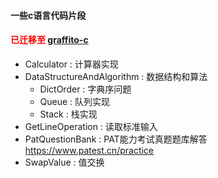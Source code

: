 #### 一些c语言代码片段

#### **<font color=red>已迁移至 [graffito-c](https://github.com/2lovecode/graffito-c)</font>**

- Calculator : 计算器实现
- DataStructureAndAlgorithm : 数据结构和算法
    - DictOrder : 字典序问题
    - Queue : 队列实现
    - Stack : 栈实现
- GetLineOperation : 读取标准输入
- PatQuestionBank : PAT能力考试真题题库解答 https://www.patest.cn/practice
- SwapValue : 值交换
